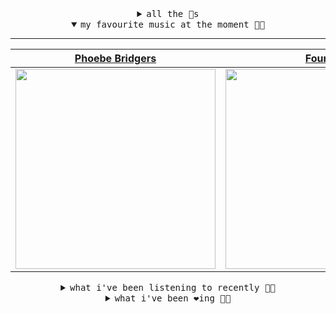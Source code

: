 <details>

<summary align="center"><samp>all the 🥚s</samp></summary>
<hr />

<a href="https://github.com/bitttttten"><img src="https://avatars2.githubusercontent.com/u/19930241?s=90&u=2aef7cbf4a59d361894145c97676391ec46fea4d&v=4" width="30" height="30" /><a href="https://github.com/pvinis"><img src="https://avatars0.githubusercontent.com/u/100233?s=90&v=4" width="30" height="30" />

<samp><a href="https://github.com/bitttttten/bitttttten/issues/1">become an 🥚</a></samp>

</details>

<details open>

<summary align="center"><samp>my favourite music at the moment 🎵🎶</samp></summary>
<hr />

<!-- toc -->

| [Phoebe Bridgers](https://open.spotify.com/artist/1r1uxoy19fzMxunt3ONAkG)                                                                                        | [Four Tet](https://open.spotify.com/artist/7Eu1txygG6nJttLHbZdQOh)                                                                                               | [Inwards](https://open.spotify.com/artist/542nHHjo4wRmP3AbeJWkse)                                                                                                | [Orville Peck](https://open.spotify.com/artist/46auOkH1pk28rWrSoUNhLo)                                                                                           |
| ---------------------------------------------------------------------------------------------------------------------------------------------------------------- | ---------------------------------------------------------------------------------------------------------------------------------------------------------------- | ---------------------------------------------------------------------------------------------------------------------------------------------------------------- | ---------------------------------------------------------------------------------------------------------------------------------------------------------------- |
| [<img src="https://i.scdn.co/image/1c90d650ee787a51e18e475584b595c9234eac48" width="320" height="auto">](https://open.spotify.com/artist/1r1uxoy19fzMxunt3ONAkG) | [<img src="https://i.scdn.co/image/f96458025a0640bf1d3c8f764a42ec21d4db1eae" width="320" height="auto">](https://open.spotify.com/artist/7Eu1txygG6nJttLHbZdQOh) | [<img src="https://i.scdn.co/image/4bbbdea18abc595501acae21422f4776c1cddf95" width="320" height="auto">](https://open.spotify.com/artist/542nHHjo4wRmP3AbeJWkse) | [<img src="https://i.scdn.co/image/bb2055b78f4eec9b5e19cb9e9792395b71a4564b" width="320" height="auto">](https://open.spotify.com/artist/46auOkH1pk28rWrSoUNhLo) |

<!-- tocstop -->

</details>

<details>

<summary align="center"><samp>what i've been listening to recently 🎵🎶</samp></summary>
<hr />

<!-- toc -->

| [Fantasy<br />Against All Logic](https://open.spotify.com/track/75TKpJuNK2abswVZNFJ5Uz)                                                                         | [Idontknow<br />Jamie xx](https://open.spotify.com/track/55YMj9pA2x7CkC3NmDtBkl)                                                                                | [drip bounce _ 7_24_18<br />Toro y Moi](https://open.spotify.com/track/09wC6GhYunlLjIRd4ZepPe)                                                                  | [Illusion Of Time<br />Daniel Avery, Alessandro Cort…](https://open.spotify.com/track/3Bt8RJQH4KGo1OjyXATkC9)                                                   |
| --------------------------------------------------------------------------------------------------------------------------------------------------------------- | --------------------------------------------------------------------------------------------------------------------------------------------------------------- | --------------------------------------------------------------------------------------------------------------------------------------------------------------- | --------------------------------------------------------------------------------------------------------------------------------------------------------------- |
| [<img src="https://i.scdn.co/image/cba30ea575aca3e07e562b71aa5bd07eee143c16" width="320" height="auto">](https://open.spotify.com/track/75TKpJuNK2abswVZNFJ5Uz) | [<img src="https://i.scdn.co/image/0f3e2bba969cf51ab4dcde8adf70af197803eceb" width="320" height="auto">](https://open.spotify.com/track/55YMj9pA2x7CkC3NmDtBkl) | [<img src="https://i.scdn.co/image/068b15a189f56edf7845a79003f5982286d30e4a" width="320" height="auto">](https://open.spotify.com/track/09wC6GhYunlLjIRd4ZepPe) | [<img src="https://i.scdn.co/image/e4528f3cfb6dd3f5e2e43ed290d7a6e6da15fcb4" width="320" height="auto">](https://open.spotify.com/track/3Bt8RJQH4KGo1OjyXATkC9) |

<!-- tocstop -->

</details>

<details>

<summary align="center"><samp>what i've been ❤️ing 🎵🎶</samp></summary>
<hr />

<!-- toc -->

| [Idontknow<br />Jamie xx](https://open.spotify.com/album/05Jf78ScRG8YeX4aLwxjMk)                                                                                | [Wave Goodnight to Me<br />Jeff Rosenstock](https://open.spotify.com/album/18doqXfbCTpyz1PeO3d4eB)                                                              | [A Forest<br />alva noto](https://open.spotify.com/album/3eUWleWNULYMRFI2noRZnT)                                                                                | [Parallel Jalebi<br />Four Tet](https://open.spotify.com/album/7gN7gWms3Uz0GLLtLYHybk)                                                                          |
| --------------------------------------------------------------------------------------------------------------------------------------------------------------- | --------------------------------------------------------------------------------------------------------------------------------------------------------------- | --------------------------------------------------------------------------------------------------------------------------------------------------------------- | --------------------------------------------------------------------------------------------------------------------------------------------------------------- |
| [<img src="https://i.scdn.co/image/ab67616d0000b2736d4e7bd358891d4abb8953e7" width="320" height="auto">](https://open.spotify.com/album/05Jf78ScRG8YeX4aLwxjMk) | [<img src="https://i.scdn.co/image/ab67616d0000b2731eba6b9bc5d8ae15dd6df79a" width="320" height="auto">](https://open.spotify.com/album/18doqXfbCTpyz1PeO3d4eB) | [<img src="https://i.scdn.co/image/ab67616d0000b2738de19c289dc2b39f9fa5ae64" width="320" height="auto">](https://open.spotify.com/album/3eUWleWNULYMRFI2noRZnT) | [<img src="https://i.scdn.co/image/ab67616d0000b273bf738db6b27eff2065f07f0a" width="320" height="auto">](https://open.spotify.com/album/7gN7gWms3Uz0GLLtLYHybk) |

<!-- tocstop -->

</details>
